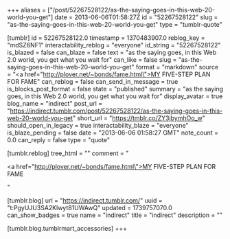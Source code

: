 +++
aliases = ["/post/52267528122/as-the-saying-goes-in-this-web-20-world-you-get"]
date = 2013-06-06T01:58:27Z
id = "52267528122"
slug = "as-the-saying-goes-in-this-web-20-world-you-get"
type = "tumblr-quote"

[tumblr]
id = 52267528122.0
timestamp = 1370483907.0
reblog_key = "mdSZ6NF1"
interactability_reblog = "everyone"
id_string = "52267528122"
is_blazed = false
can_blaze = false
text = "as the saying goes, in this Web 2.0 world, you get what you wait for"
can_like = false
slug = "as-the-saying-goes-in-this-web-20-world-you-get"
format = "markdown"
source = "<a href=\"http://plover.net/~bonds/fame.html\">MY FIVE-STEP PLAN FOR FAME</a>"
can_reblog = false
can_send_in_message = true
is_blocks_post_format = false
state = "published"
summary = "as the saying goes, in this Web 2.0 world, you get what you wait for"
display_avatar = true
blog_name = "indirect"
post_url = "https://indirect.tumblr.com/post/52267528122/as-the-saying-goes-in-this-web-20-world-you-get"
short_url = "https://tmblr.co/ZY3jbymhOo_w"
should_open_in_legacy = true
interactability_blaze = "everyone"
is_blaze_pending = false
date = "2013-06-06 01:58:27 GMT"
note_count = 0.0
can_reply = false
type = "quote"

[tumblr.reblog]
tree_html = ""
comment = "<p><a href=\"http://plover.net/~bonds/fame.html\">MY FIVE-STEP PLAN FOR FAME</a></p>"

[tumblr.blog]
url = "https://indirect.tumblr.com/"
uuid = "t:PgyUJU3SA2Klwyt81UWAwQ"
updated = 1739757070.0
can_show_badges = true
name = "indirect"
title = "indirect"
description = ""

[tumblr.blog.tumblrmart_accessories]
+++
